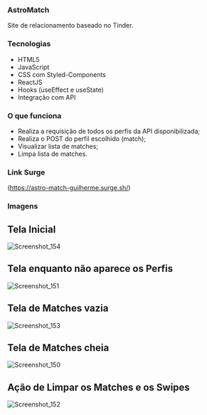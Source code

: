 ### AstroMatch

Site de relacionamento baseado no Tinder.

### Tecnologias
- HTML5
- JavaScript
- CSS com Styled-Components
- ReactJS
- Hooks (useEffect e useState)
- Integração com API

### O que funciona
- Realiza a requisição de todos os perfis da API disponibilizada;
- Realiza o POST do perfil escolhido (match);
- Visualizar lista de matches;
- Limpa lista de matches.

### Link Surge 
(https://astro-match-guilherme.surge.sh/)

### Imagens
## Tela Inicial
![Screenshot_154](https://user-images.githubusercontent.com/47544503/149032903-1119790f-71ce-4187-8507-68c261f6ee14.png)
## Tela enquanto não aparece os Perfis
![Screenshot_151](https://user-images.githubusercontent.com/47544503/149032916-8899e399-5428-4f11-9231-d4f8aa27159e.png)
## Tela de Matches vazia
![Screenshot_153](https://user-images.githubusercontent.com/47544503/149032940-c7fc8688-f91e-4b67-a8bf-9606b455c6db.png)
## Tela de Matches cheia
![Screenshot_150](https://user-images.githubusercontent.com/47544503/149032945-ea64b8fa-9316-46c1-99d8-5635d11638b8.png)
## Ação de Limpar os Matches e os Swipes
![Screenshot_152](https://user-images.githubusercontent.com/47544503/149032949-217ede15-b435-483b-94e6-29e16fbeb2be.png)

